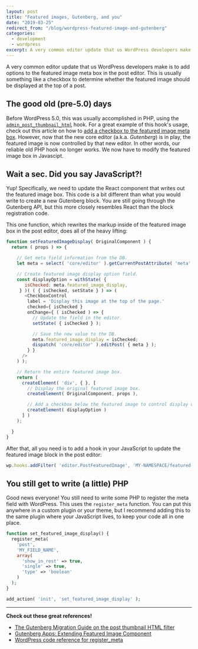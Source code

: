 ```yaml
---
layout: post
title: "Featured images, Gutenberg, and you"
date: "2019-03-25"
redirect_from: "/blog/wordpress-featured-image-and-gutenberg"
categories:
  - development
  - wordpress
excerpt: A very common editor update that us WordPress developers make is to add options to the featured image meta box in the post editor.
---
```


A very common editor update that us WordPress developers make is to add options to the featured image meta box in the post editor. This is usually something like a checkbox to determine whether the featured image should be displayed at the top of a post.

## The good old (pre-5.0) days

Before WordPress 5.0, this was usually accomplished in PHP, using the [`admin_post_thumbnail_html`](https://developer.wordpress.org/reference/hooks/admin_post_thumbnail_html/) hook. For a great example of this hook's usage, check out this article on how to [add a checkbox to the featured image meta box](https://www.billerickson.net/code/add-checkbox-to-featured-image-metabox/). However, now that the new core editor (a.k.a. _Gutenberg_) is in play, the featured image is now controlled by that new editor. In other words, our reliable old PHP hook no longer works. We now have to modify the featured image box in Javascipt.

## Wait a sec. Did you say JavaScript?!
Yup! Specifically, we need to update the React component that writes out the featured image box. This code is a bit different than what you would write to create a new Gutenberg block. You are still going through the Gutenberg API, but this more closely resembles React than the block registration code.

This one function, which rewrites the markup inside of the featured image box in the post editor, does all of the heavy lifting:

```javascript
function setFeaturedImageDisplay( OriginalComponent ) {
  return ( props ) => {

    // Get meta field information from the DB.
    let meta = select( 'core/editor' ).getCurrentPostAttribute( 'meta' );

    // Create featured image display option field.
    const displayOption = withState( {
       isChecked: meta.featured_image_display,
     } )( ( { isChecked, setState } ) => (
       <CheckboxControl
        label = 'Display this image at the top of the page.'
        checked={ isChecked }
        onChange={ ( isChecked ) => {
          // Update the field in the editor.
          setState( { isChecked } );

          // Save the new value to the DB.
          meta.featured_image_display = isChecked;
          dispatch( 'core/editor' ).editPost( { meta } );
        } }
      />
    ) );

    // Return the entire featured image box.
    return (
      createElement( 'div', { }, [
        // Display the original featured image box.
        createElement( OriginalComponent, props ),

        // Add a checkbox below the featured image to control display option.
        createElement( displayOption )
      ] )
    );

  }
}
```

After that, all you need is to add a hook in your JavaScript to update the featured image block in the post editor:

```javascript
wp.hooks.addFilter( 'editor.PostFeaturedImage', 'MY-NAMESPACE/featured-image-display', setFeaturedImageDisplay	);
```

## You still get to write (a little) PHP

Good news everyone! You still need to write some PHP to register the meta field with WordPress. This uses the `register_meta` function. You can put this anywhere in a custom plugin or your theme, but I recommend adding this to the same plugin where your JavaScript lives, to keep your code all in one place.

```php
function set_featured_image_display() {
  register_meta(
    'post',
    'MY_FIELD_NAME',
    array(
      'show_in_rest' => true,
      'single' => true,
      'type' => 'boolean'
    )
  );
}

add_action( 'init', 'set_featured_image_display' );
```

---

**Check out these great references!**

* [The Gutenberg Migration Guide on the post thumbnail HTML filter](https://github.com/danielbachhuber/gutenberg-migration-guide/blob/master/filter-admin-post-thumbnail-html.md)
* [Gutenberg Apps: Extending Featured Image Component](https://digitalapps.com/gutenberg-extending-featured-image-component/)
* [WordPress code reference for register_meta](https://developer.wordpress.org/reference/functions/register_meta/)
